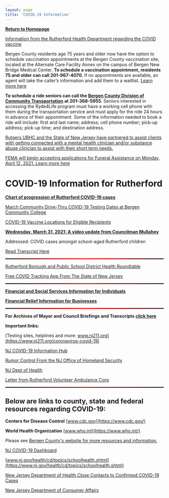 ```yaml
---
layout: page
title: 'COVID-19 Information'
---
```


<style>
  hr {
    background: red;
    background-image: linear-gradient(to right, #333, red, #333);
    border: 0;
    height: 3px;
    width: 100%;
  }
</style>

[**Return to Homepage**](/)



[Information from the Rutherford Health Department regarding the COVID vaccine](/departments/health/2021/01/19/vaccine-hotline/)

Bergen County residents age 75 years and older now have the option to schedule vaccination appointments at the Bergen County vaccination site, located at the Alternate Care Facility Annex on the campus of Bergen New Bridge Medical Center. **To schedule a vaccination appointment, residents 75 and older can call 201-967-4070.** If no appointments are available, an agent will take the caller’s information and add them to a waitlist. [Learn more here](https://co.bergen.nj.us/public-information/press-releases/438-incoming-vaccination-help-line-set-to-open-for-bergen-county-vaccination-center1234)

**To schedule a ride seniors can call the [Bergen County Division of Community Transportation](https://www.co.bergen.nj.us/public-works-community-transportation) at 201-368-5955.** Seniors interested in accessing the Ryde4Life program must have a working cell phone with them during the transportation service and must apply for the ride 24 hours in advance of their appointment. Some of the information needed to book a ride will include: first and last name; address; cell phone number; pick-up address; pick-up time; and destination address.

[Rutgers UBHC and the State of New Jersey have partnered to assist clients with getting connected with a mental health clinician and/or substance abuse clinician to assist with their short term needs.](https://storage.googleapis.com/static.rutherford-nj.com/covid/Covid%20Counseling%202.docx.pdf) 

[FEMA will begin accepting applications for Funeral Assistance on Monday, April 12, 2021. Learn more here](https://www.fema.gov/disasters/coronavirus/economic/funeral-assistance)

# COVID-19 Information for Rutherford

[**Chart of progression of Rutherford COVID-19 cases**](charts/)

[March Community Drive-Thru COVID-19 Testing Dates at Bergen Community College](https://swift911v4.swiftreach.com/Public/Attachments/200986/files/Winter%20Month%20of%20March.pdf)

[COVID-19 Vaccine Locations for Eligible Recipients](https://covid19.nj.gov/pages/covid-19-vaccine-locations-for-eligible-recipients)


[**Wednesday, March 31, 2021: A video update from Councilman Mullahey**](https://youtu.be/JLfPF4SesDs)

Addressed: COVID cases amongst school-aged Rutherford children

[Read Transcript Here](https://storage.googleapis.com/static.rutherford-nj.com/covid/March%2031%20Tom%20Mullahey.pdf)



---

[Rutherford Borough and Public School District Health Roundtable](https://youtu.be/vNacE-qW64w)

[Free COVID Tracking App From The State of New Jersey](https://covid19.nj.gov/pages/app)

---

[**Financial and Social Services Information for Individuals**](financial-info-individuals/)

[**Financial Relief Information for Businesses**](business-information/)

---

**For Archives of Mayor and Council Briefings and Transcripts [click here](archives/)**



**Important links:** 

[Testing sites, helplines and more: www.nj211.org](https://www.nj211.org/coronavirus-covid-19)

[NJ COVID-19 Information Hub](https://covid19.nj.gov/)

[Rumor Control From the NJ Office of Homeland Security](https://www.njhomelandsecurity.gov/covid19)

[NJ Dept of Health](https://www.nj.gov/health/)

[Letter from Rutherford Volunteer Ambulance Corp](https://storage.googleapis.com/static.rutherford-nj.com/covid/EMS%20Statement.docx.pdf)

---


## Below are links to county, state and federal resources regarding COVID-19:


**Centers for Disease Control** [www.cdc.gov](https://www.cdc.gov/)

**World Health Organization** [www.who.int](https://www.who.int/)

Please see [Bergen County's website for more resources and information.](https://www.co.bergen.nj.us/health-promotion/2019-novel-corona-virus) 

[NJ COVID-19 Dashboard](https://www.nj.gov/health/cd/topics/covid2019_dashboard.shtml)

[www.nj.gov/health/cd/topics/schoolhealth.shtml](https://www.nj.gov/health/cd/topics/schoolhealth.shtml)

[New Jersey Department of Health Close Contacts to Confirmed COVID-19 Cases](https://storage.googleapis.com/static.rutherford-nj.com/covid/FAQs_For_Close_Contacts_and_People_Being_Tested_3_15_20.108128.pdf)

[New Jersey Department of Consumer Affairs](https://www.njconsumeraffairs.gov/COVID19/Pages/default.aspx)



